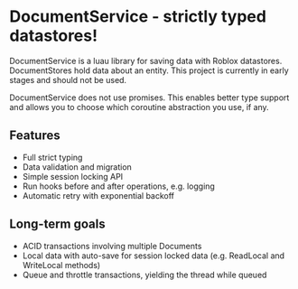 # DocumentService - strictly typed datastores!

DocumentService is a luau library for saving data with Roblox datastores. DocumentStores hold data about an entity.
This project is currently in early stages and should not be used.

DocumentService does not use promises. This enables better type support and allows you to choose which coroutine abstraction you use, if any.

## Features
- Full strict typing
- Data validation and migration
- Simple session locking API
- Run hooks before and after operations, e.g. logging
- Automatic retry with exponential backoff

## Long-term goals
- ACID transactions involving multiple Documents
- Local data with auto-save for session locked data (e.g. ReadLocal and WriteLocal methods)
- Queue and throttle transactions, yielding the thread while queued

